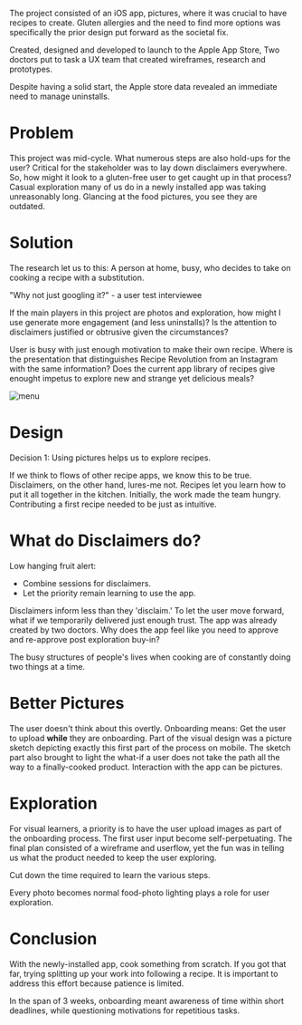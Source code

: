 The project consisted of an iOS app, pictures, where it was crucial to have recipes to create.  Gluten allergies and the need to find more options was specifically the prior design put forward as the societal fix.

Created, designed and developed to launch to the Apple App Store,  Two doctors put to task a UX team that created wireframes, research and prototypes.

Despite having a solid start, the Apple store data revealed an immediate need to  manage uninstalls.


# Problem

This project was mid-cycle. What numerous steps are also hold-ups for the user? Critical for the stakeholder was to lay down disclaimers everywhere. So, how might it look to a gluten-free user to get caught up in that process?  Casual exploration many of us do in a newly installed app was taking unreasonably long. Glancing at the food pictures, you see they are outdated.


# Solution

The research let us to this:  A person at home, busy, who decides to take on cooking a recipe with a substitution.

"Why not just googling it?" - a user test interviewee

If the main players in this project are photos and exploration, how might I use generate more engagement (and less uninstalls)? Is the attention to disclaimers justified or obtrusive given the circumstances?

User is busy with just enough motivation to make their own recipe.  Where is the presentation that distinguishes Recipe Revolution from an Instagram with the same information?  Does the current app library of recipes give enought impetus to explore new and strange yet delicious meals?

![menu](https://s3-us-east-2.amazonaws.com/opt-renepacchaux-com-bucket/opt-renepacchaux-com/7f12cc03/800_sp20220518_112907_295.png)

# Design

Decision 1: Using pictures helps us to explore recipes.

If we think to flows of other recipe apps, we know this to be true.  Disclaimers, on the other hand, lures-me not. Recipes let you learn how to put it all together in the kitchen. Initially, the work made the team hungry. Contributing a first recipe needed to be just as intuitive.


# What do Disclaimers do?

Low hanging fruit alert:

-   Combine sessions for disclaimers.
-   Let the priority remain learning to use the app.

Disclaimers inform less than they 'disclaim.'  To let the user move forward, what if we temporarily delivered just enough trust.  The app was already created by two doctors. Why does the app feel like you need to approve and re-approve post exploration buy-in?

The busy structures of people's lives when cooking are of constantly doing two things at a time.


# Better Pictures

The user doesn't think about this overtly. Onboarding means: Get the user to upload **while** they are onboarding.  Part of the visual design was a picture sketch depicting exactly this first part of the process on mobile.  The sketch part also brought to light the what-if a user does not take the path all the way to a finally-cooked product. Interaction with the app can be pictures.


# Exploration

For visual learners, a priority is to have the user upload images as part of the onboarding process. The first user input become self-perpetuating. The final plan consisted of a wireframe and userflow, yet the fun was in telling us what the product needed to keep the user exploring.

Cut down the time required to learn the various steps.

Every photo becomes normal food-photo lighting plays a role for user exploration.


# Conclusion

With the newly-installed app, cook something from scratch.  If you got that far, trying splitting up your work into following a recipe. It is important to address this effort because patience is limited.

In the span of 3 weeks, onboarding  meant awareness of time within short deadlines, while questioning motivations for repetitious tasks.

